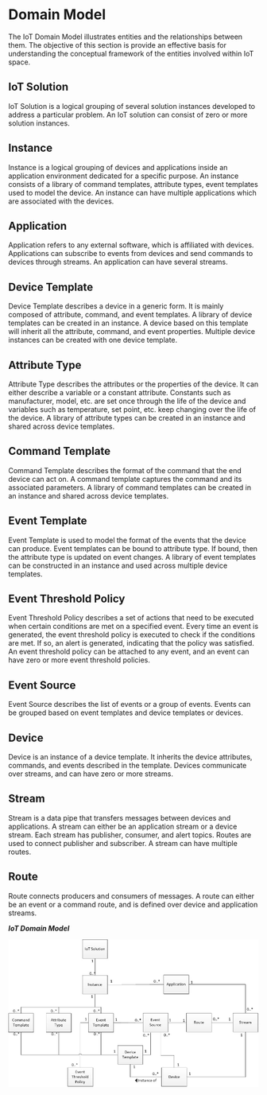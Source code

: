 
# **Domain Model**

The IoT Domain Model illustrates entities and the relationships between them. The objective of this section is provide an effective basis for understanding the conceptual framework of the entities involved within IoT space. 


## IoT Solution
IoT Solution is a logical grouping of several solution instances developed to address a particular problem. An IoT solution can consist of zero or more solution instances.


## Instance
Instance is a logical grouping of devices and applications inside an application environment dedicated for a specific purpose. An instance consists of a library of command templates, attribute types, event templates used to model the device. An instance can have multiple applications which are associated with the devices.


## Application
Application refers to any external software, which is affiliated with devices. Applications can subscribe to events from devices and send commands to devices through streams. An application can have several streams.


## Device Template
Device Template describes a device in a generic form. It is mainly composed of attribute, command, and event templates. A library of device templates can be created in an instance. A device based on this template will inherit all the attribute, command, and event properties. Multiple device instances can be created with one device template.

## Attribute Type
Attribute Type describes the attributes or the properties of the device. It can either describe a variable or a constant attribute. Constants such as manufacturer, model, etc. are set once through the life of the device and variables such as temperature, set point, etc. keep changing over the life of the device. A library of attribute types can be created in an instance and shared across device templates.

## Command Template
Command Template describes the format of the command that the end device can act on. A command template captures the command and its associated parameters. A library of command templates can be created in an instance and shared across device templates.

## Event Template
Event Template is used to model the format of the events that the device can produce. Event templates can be bound to attribute type. If bound, then the attribute type is updated on event changes. A library of event templates can be constructed in an instance and used across multiple device templates.

## Event Threshold Policy
Event Threshold Policy describes a set of actions that need to be executed when certain conditions are met on a specified event. Every time an event is generated, the event threshold policy is executed to check if the conditions are met. If so, an alert is generated, indicating that the policy was satisfied. An event threshold policy can be attached to any event, and an event can have zero or more event threshold policies.

## Event Source
Event Source describes the list of events or a group of events. Events can be grouped based on event templates and device templates or devices.

## Device
Device is an instance of a device template. It inherits the device attributes, commands, and events described in the template. Devices communicate over streams, and can have zero or more streams.

## Stream
Stream is a data pipe that transfers messages between devices and applications. A stream can either be an application stream or a device stream. Each stream has publisher, consumer, and alert topics. Routes are used to connect publisher and subscriber. A stream can have multiple routes.

## Route
Route connects producers and consumers of messages. A route can either be an event or a command route, and is defined over device and application streams.


**_IoT Domain Model_**

![](IoTDomainModel.jpg)


